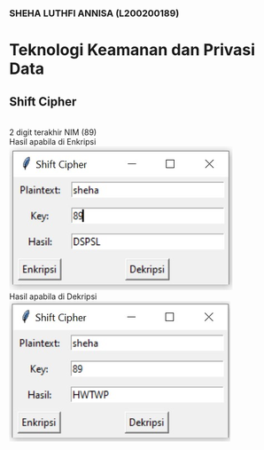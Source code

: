 ### SHEHA LUTHFI ANNISA (L200200189)
# Teknologi Keamanan dan Privasi Data

## Shift Cipher
<br>2 digit terakhir NIM (89)
<br>Hasil apabila di Enkripsi
<br>![shiftcipher1](1.jpg)
<br>Hasil apabila di Dekripsi
<br>![shiftcipher2](2.jpg)
